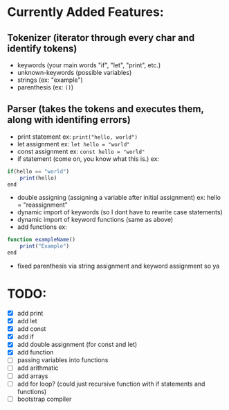 # Currently Added Features:

## Tokenizer (iterator through every char and identify tokens)
- keywords (your main words "if", "let", "print", etc.)
- unknown-keywords (possible variables)
- strings (ex: "example")
- parenthesis (ex: `()`)

## Parser (takes the tokens and executes them, along with identifing errors)
- print statement ex: `print("hello, world")`
- let assignment ex: `let hello = "world"`
- const assignment ex: `const hello = "world"`
- if statement (come on, you know what this is.) ex:
```ts
if(hello == "world")
	print(hello)
end
```
- double assigning (assigning a variable after initial assignment) ex: hello = "reassignment"
- dynamic import of keywords (so I dont have to rewrite case statements)
- dynamic import of keyword functions (same as above)
- add functions ex:
```ts
function exampleName()
	print("Example")
end
```
- fixed parenthesis via string assignment and keyword assignment so ya

# TODO:
- [x] add print
- [x] add let
- [x] add const
- [x] add if
- [x] add double assignment (for const and let)
- [x] add function
- [ ] passing variables into functions
- [ ] add arithmatic
- [ ] add arrays
- [ ] add for loop? (could just recursive function with if statements and functions)
- [ ] bootstrap compiler
